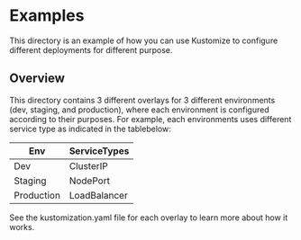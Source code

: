 # Examples

This directory is an example of how you can use Kustomize to configure different deployments for different purpose.

## Overview

This directory contains 3 different overlays for 3 different environments (dev, staging, and production), where each environment is configured according to their purposes. For example, each environments uses different service type as indicated in the tablebelow:

| **Env**    | **ServiceTypes** |
| ---------- | ---------------- |
| Dev        | ClusterIP        |
| Staging    | NodePort         |
| Production | LoadBalancer     |

See the kustomization.yaml file for each overlay to learn more about how it works.
